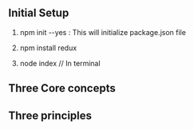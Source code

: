 Initial Setup
-------------

1. npm init --yes : This will initialize package.json file

2. npm install redux

3. node index  // In terminal

Three Core concepts
-------------------

Three principles
----------------